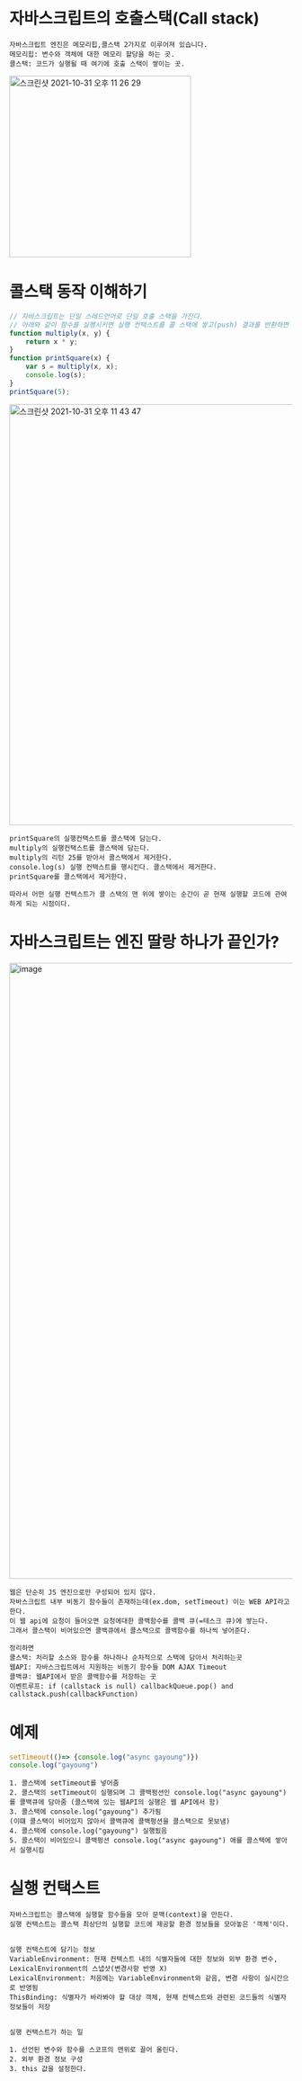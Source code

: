 # 자바스크립트의 호출스택(Call stack)
~~~
자바스크립트 엔진은 메모리힙,콜스택 2가지로 이루어져 있습니다.
메모리힙: 변수와 객체에 대한 메모리 할당을 하는 곳. 
콜스택: 코드가 실행될 때 여기에 호출 스택이 쌓이는 곳.
~~~
<img width="323" alt="스크린샷 2021-10-31 오후 11 26 29" src="https://user-images.githubusercontent.com/36693355/139588312-a42b7209-196e-4682-890a-1d6e4439782f.png">

# 콜스택 동작 이해하기
~~~javascript
// 자바스크립트는 단일 스레드언어로 단일 호출 스택을 가진다. 
// 아래와 같이 함수를 실행시키면 실행 컨택스트를 콜 스택에 쌓고(push) 결과를 반환하면 제거(pop)합니다.
function multiply(x, y) {
    return x * y;
}
function printSquare(x) {
    var s = multiply(x, x);
    console.log(s);
}
printSquare(5);
~~~
<img width="748" alt="스크린샷 2021-10-31 오후 11 43 47" src="https://user-images.githubusercontent.com/36693355/139588999-d2c444a2-44aa-4369-bf27-8322d5f68588.png">

~~~
printSquare의 실행컨택스트를 콜스택에 담는다.
multiply의 실행컨택스트를 콜스택에 담는다.
multiply의 리턴 25를 받아서 콜스택에서 제거한다.
console.log(s) 실행 컨택스트를 행시킨다. 콜스택에서 제거한다.
printSquare를 콜스택에서 제거한다.

따라서 어떤 실행 컨텍스트가 콜 스택의 맨 위에 쌓이는 순간이 곧 현재 실행할 코드에 관여하게 되는 시점이다.
~~~

# 자바스크립트는 엔진 딸랑 하나가 끝인가?
<img width="1095" alt="image" src="https://github.com/KoGaYoung/JS-study/assets/36693355/9d90ef72-88a2-422e-8ce8-a3f3ce8ca42b"  >

~~~
웹은 단순히 JS 엔진으로만 구성되어 있지 않다.
자바스크립트 내부 비동기 함수들이 존재하는데(ex.dom, setTimeout) 이는 WEB API라고 한다.
이 웹 api에 요청이 들어오면 요청에대한 콜백함수를 콜백 큐(=테스크 큐)에 쌓는다.
그래서 콜스택이 비어있으면 콜백큐에서 콜스택으로 콜백함수를 하나씩 넣어준다.

정리하면
콜스택: 처리할 소스와 함수를 하나하나 순차적으로 스택에 담아서 처리하는곳
웹API: 자바스크립트에서 지원하는 비동기 함수들 DOM AJAX Timeout
콜백큐: 웹API에서 받은 콜백함수를 저장하는 곳
이벤트루프: if (callstack is null) callbackQueue.pop() and callstack.push(callbackFunction)
~~~



# 예제
~~~javascript
setTimeout(()=> {console.log("async gayoung")})
console.log("gayoung")
~~~
~~~
1. 콜스택에 setTimeout를 넣어줌
2. 콜스택의 setTimeout이 실행되며 그 콜백펑션인 console.log("async gayoung")를 콜백큐에 담아줌 (콜스택에 있는 웹API의 실행은 웹 API에서 함)
3. 콜스택에 console.log("gayoung") 추가됨
(이떄 콜스택이 비어있지 않아서 콜백큐에 콜백펑션을 콜스택으로 못보냄)
4. 콜스택에 console.log("gayoung") 실행됬음
5. 콜스택이 비어있으니 콜백펑션 console.log("async gayoung") 애를 콜스택에 쌓아서 실행시킴
~~~



# 실행 컨택스트
~~~
자바스크립트는 콜스택에 실행할 함수들을 모아 문맥(context)을 만든다.
실행 컨택스트는 콜스택 최상단의 실행할 코드에 제공할 환경 정보들을 모아놓은 '객체'이다.


실행 컨택스트에 담기는 정보
VariableEnvironment: 현재 컨텍스트 내의 식별자들에 대한 정보와 외부 환경 변수, LexicalEnvironment의 스냅샷(변경사항 반영 X)
LexicalEnvironment: 처음에는 VariableEnvironment와 같음, 변경 사항이 실시간으로 반영됨
ThisBinding: 식별자가 바라봐야 할 대상 객체, 현재 컨텍스트와 관련된 코드들의 식별자 정보들이 저장


실행 컨택스트가 하는 일

1. 선언된 변수와 함수를 스코프의 맨위로 끌어 올린다.
2. 외부 환경 정보 구성
3. this 값을 설정한다.
~~~

